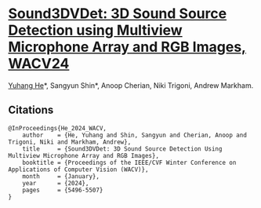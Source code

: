# [Sound3DVDet: 3D Sound Source Detection using Multiview Microphone Array and RGB Images, WACV24](https://openaccess.thecvf.com/content/WACV2024/html/He_Sound3DVDet_3D_Sound_Source_Detection_Using_Multiview_Microphone_Array_and_WACV_2024_paper.html)

[Yuhang He](https://yuhanghe01.github.io/)\*, Sangyun Shin\*, Anoop Cherian, Niki Trigoni, Andrew Markham.

## Citations

```
@InProceedings{He_2024_WACV,
    author    = {He, Yuhang and Shin, Sangyun and Cherian, Anoop and Trigoni, Niki and Markham, Andrew},
    title     = {Sound3DVDet: 3D Sound Source Detection Using Multiview Microphone Array and RGB Images},
    booktitle = {Proceedings of the IEEE/CVF Winter Conference on Applications of Computer Vision (WACV)},
    month     = {January},
    year      = {2024},
    pages     = {5496-5507}
}
```


